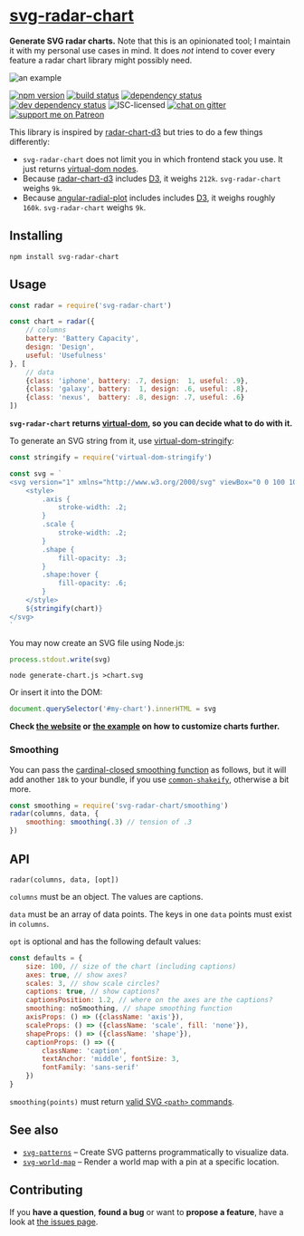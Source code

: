 # [svg-radar-chart](https://derhuerst.github.io/svg-radar-chart/)

**Generate SVG radar charts.** Note that this is an opinionated tool; I maintain it with my personal use cases in mind. It does *not* intend to cover every feature a radar chart library might possibly need.

![an example](https://rawgit.com/derhuerst/svg-radar-chart/master/example.svg)

[![npm version](https://img.shields.io/npm/v/svg-radar-chart.svg)](https://www.npmjs.com/package/svg-radar-chart)
[![build status](https://img.shields.io/travis/derhuerst/svg-radar-chart.svg)](https://travis-ci.org/derhuerst/svg-radar-chart)
[![dependency status](https://img.shields.io/david/derhuerst/svg-radar-chart.svg)](https://david-dm.org/derhuerst/svg-radar-chart)
[![dev dependency status](https://img.shields.io/david/dev/derhuerst/svg-radar-chart.svg)](https://david-dm.org/derhuerst/svg-radar-chart#info=devDependencies)
![ISC-licensed](https://img.shields.io/github/license/derhuerst/svg-radar-chart.svg)
[![chat on gitter](https://badges.gitter.im/derhuerst.svg)](https://gitter.im/derhuerst)
[![support me on Patreon](https://img.shields.io/badge/support%20me-on%20patreon-fa7664.svg)](https://patreon.com/derhuerst)

This library is inspired by [radar-chart-d3](https://github.com/alangrafu/radar-chart-d3) but tries to do a few things differently:

- `svg-radar-chart` does not limit you in which frontend stack you use. It just returns [virtual-dom nodes](https://github.com/Matt-Esch/virtual-dom#dom-model).
- Because [radar-chart-d3](https://github.com/alangrafu/radar-chart-d3) includes [D3](https://d3js.org/), it weighs `212k`. `svg-radar-chart` weighs `9k`.
- Because [angular-radial-plot](https://github.com/colorfulgrayscale/angular-radial-plot) includes includes [D3](https://d3js.org/), it weighs roughly `160k`. `svg-radar-chart` weighs `9k`.

## Installing

```shell
npm install svg-radar-chart
```


## Usage

```js
const radar = require('svg-radar-chart')

const chart = radar({
	// columns
	battery: 'Battery Capacity',
	design: 'Design',
	useful: 'Usefulness'
}, [
	// data
	{class: 'iphone', battery: .7, design:  1, useful: .9},
	{class: 'galaxy', battery:  1, design: .6, useful: .8},
	{class: 'nexus',  battery: .8, design: .7, useful: .6}
])
```

**`svg-radar-chart` returns [virtual-dom](https://github.com/Matt-Esch/virtual-dom#dom-model), so you can decide what to do with it.**

To generate an SVG string from it, use [virtual-dom-stringify](https://github.com/alexmingoia/virtual-dom-stringify):

```js
const stringify = require('virtual-dom-stringify')

const svg = `
<svg version="1" xmlns="http://www.w3.org/2000/svg" viewBox="0 0 100 100">
	<style>
		.axis {
			stroke-width: .2;
		}
		.scale {
			stroke-width: .2;
		}
		.shape {
			fill-opacity: .3;
		}
		.shape:hover {
			fill-opacity: .6;
		}
	</style>
	${stringify(chart)}
</svg>
`
```

You may now create an SVG file using Node.js:

```js
process.stdout.write(svg)
```

```shell
node generate-chart.js >chart.svg
```

Or insert it into the DOM:

```js
document.querySelector('#my-chart').innerHTML = svg
```

**Check [the website](https://derhuerst.github.io/svg-radar-chart/) or [the example](example.js) on how to customize charts further.**

### Smoothing

You can pass the [cardinal-closed smoothing function](https://github.com/d3/d3-shape/blob/master/README.md#curveCardinalClosed) as follows, but it will add another `18k` to your bundle, if you use [`common-shakeify`](https://www.npmjs.com/package/common-shakeify), otherwise a bit more.

```js
const smoothing = require('svg-radar-chart/smoothing')
radar(columns, data, {
	smoothing: smoothing(.3) // tension of .3
})
```


## API

```
radar(columns, data, [opt])
```

`columns` must be an object. The values are captions.

`data` must be an array of data points. The keys in one `data` points must exist in `columns`.

`opt` is optional and has the following default values:

```js
const defaults = {
	size: 100, // size of the chart (including captions)
	axes: true, // show axes?
	scales: 3, // show scale circles?
	captions: true, // show captions?
	captionsPosition: 1.2, // where on the axes are the captions?
	smoothing: noSmoothing, // shape smoothing function
	axisProps: () => ({className: 'axis'}),
	scaleProps: () => ({className: 'scale', fill: 'none'}),
	shapeProps: () => ({className: 'shape'}),
	captionProps: () => ({
		className: 'caption',
		textAnchor: 'middle', fontSize: 3,
		fontFamily: 'sans-serif'
	})
}
```

`smoothing(points)` must return [valid SVG `<path>` commands](https://developer.mozilla.org/en-US/docs/Web/SVG/Attribute/d).


## See also

- [`svg-patterns`](https://github.com/derhuerst/svg-patterns) – Create SVG patterns programmatically to visualize data.
- [`svg-world-map`](https://github.com/derhuerst/svg-world-map) – Render a world map with a pin at a specific location.


## Contributing

If you **have a question**, **found a bug** or want to **propose a feature**, have a look at [the issues page](https://github.com/derhuerst/svg-radar-chart/issues).
